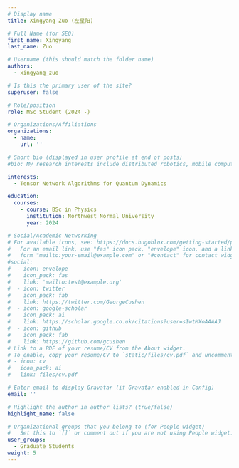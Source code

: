 ```yaml
---
# Display name
title: Xingyang Zuo (左星阳)

# Full Name (for SEO)
first_name: Xingyang
last_name: Zuo

# Username (this should match the folder name)
authors:
  - xingyang_zuo

# Is this the primary user of the site?
superuser: false

# Role/position
role: MSc Student (2024 -)

# Organizations/Affiliations
organizations:
  - name: 
    url: ''

# Short bio (displayed in user profile at end of posts)
#bio: My research interests include distributed robotics, mobile computing and programmable matter.

interests:
  - Tensor Network Algorithms for Quantum Dynamics

education:
  courses:
    - course: BSc in Physics
      institution: Northwest Normal University
      year: 2024

# Social/Academic Networking
# For available icons, see: https://docs.hugoblox.com/getting-started/page-builder/#icons
#   For an email link, use "fas" icon pack, "envelope" icon, and a link in the
#   form "mailto:your-email@example.com" or "#contact" for contact widget.
#social:
#  - icon: envelope
#    icon_pack: fas
#    link: 'mailto:test@example.org'
#  - icon: twitter
#    icon_pack: fab
#    link: https://twitter.com/GeorgeCushen
#  - icon: google-scholar
#    icon_pack: ai
#    link: https://scholar.google.co.uk/citations?user=sIwtMXoAAAAJ
#  - icon: github
#    icon_pack: fab
#    link: https://github.com/gcushen
# Link to a PDF of your resume/CV from the About widget.
# To enable, copy your resume/CV to `static/files/cv.pdf` and uncomment the lines below.
# - icon: cv
#   icon_pack: ai
#   link: files/cv.pdf

# Enter email to display Gravatar (if Gravatar enabled in Config)
email: ''

# Highlight the author in author lists? (true/false)
highlight_name: false

# Organizational groups that you belong to (for People widget)
#   Set this to `[]` or comment out if you are not using People widget.
user_groups: 
  - Graduate Students
weight: 5
---
```


